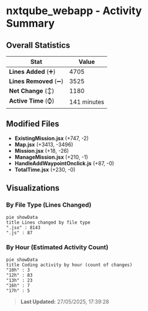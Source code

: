 # nxtqube_webapp - Activity Summary 

## Overall Statistics

| Stat                   | Value                                                             |
| ---------------------- | ----------------------------------------------------------------- |
| **Lines Added** (➕)   | 4705                                          |
| **Lines Removed** (➖) | 3525                                        |
| **Net Change** (↕)    | 1180                |
| **Active Time** (⌚)   | 141 minutes |


## Modified Files
- **ExistingMission.jsx** (+747, -2)
- **Map.jsx** (+3413, -3496)
- **Mission.jsx** (+18, -26)
- **ManageMission.jsx** (+210, -1)
- **HandleAddWaypointOnclick.js** (+87, -0)
- **TotalTime.jsx** (+230, -0)

## Visualizations

### By File Type (Lines Changed)

```mermaid
pie showData
title Lines changed by file type
".jsx" : 8143
".js" : 87
```

### By Hour (Estimated Activity Count)

```mermaid
pie showData
title Coding activity by hour (count of changes)
"10h" : 3
"12h" : 83
"13h" : 23
"16h" : 7
"17h" : 5
```


> **Last Updated:** 27/05/2025, 17:39:28